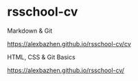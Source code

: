 # rsschool-cv
Markdown & Git

https://alexbazhen.github.io/rsschool-cv/cv

HTML, CSS & Git Basics

https://alexbazhen.github.io/rsschool-cv/
